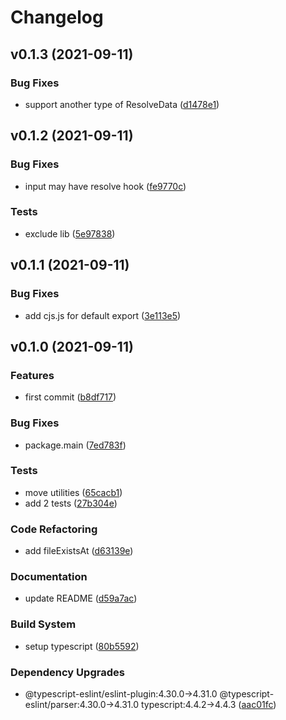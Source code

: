 # Changelog

## v0.1.3 (2021-09-11)

### Bug Fixes

- support another type of ResolveData ([d1478e1](https://github.com/kei-ito/esifycss-loader/commit/d1478e19a423cc7c8293094bcd307d9d02db3f82))


## v0.1.2 (2021-09-11)

### Bug Fixes

- input may have resolve hook ([fe9770c](https://github.com/kei-ito/esifycss-loader/commit/fe9770c74501e0f17266c95bb58a0a8d16fa9481))

### Tests

- exclude lib ([5e97838](https://github.com/kei-ito/esifycss-loader/commit/5e978382198a154cf9331113b27cf79ef1eb9ba1))


## v0.1.1 (2021-09-11)

### Bug Fixes

- add cjs.js for default export ([3e113e5](https://github.com/kei-ito/esifycss-loader/commit/3e113e59b61e455eead60dc083cd1748fb14f185))


## v0.1.0 (2021-09-11)

### Features

- first commit ([b8df717](https://github.com/kei-ito/esifycss-loader/commit/b8df717757f9da2014fc07a6812748eefb9cedc5))

### Bug Fixes

- package.main ([7ed783f](https://github.com/kei-ito/esifycss-loader/commit/7ed783f68c88302e7b035587193d5ff7f287bc0a))

### Tests

- move utilities ([65cacb1](https://github.com/kei-ito/esifycss-loader/commit/65cacb13e7d1f8aaeb6c937eded2abf3a173fb20))
- add 2 tests ([27b304e](https://github.com/kei-ito/esifycss-loader/commit/27b304e5d327c1b5ba8869e409a86818cc7be243))

### Code Refactoring

- add fileExistsAt ([d63139e](https://github.com/kei-ito/esifycss-loader/commit/d63139e71e684a6a74561bfbded575af8538410c))

### Documentation

- update README ([d59a7ac](https://github.com/kei-ito/esifycss-loader/commit/d59a7ac78c78c4e304d167ba9bb8db8cad3504c3))

### Build System

- setup typescript ([80b5592](https://github.com/kei-ito/esifycss-loader/commit/80b559235adfbf9fe83cb1e8686d1a5c1736a41c))

### Dependency Upgrades

- @typescript-eslint/eslint-plugin:4.30.0→4.31.0 @typescript-eslint/parser:4.30.0→4.31.0 typescript:4.4.2→4.4.3 ([aac01fc](https://github.com/kei-ito/esifycss-loader/commit/aac01fca7522f8533b4881cb862cdf3aff5e0443))


